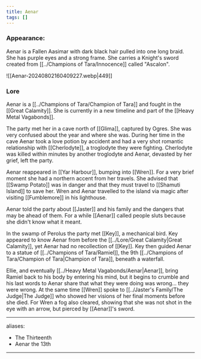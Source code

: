 ```yaml
---
title: Aenar
tags: []
---
```

### Appearance: 
Aenar is a Fallen Aasimar with dark black hair pulled into one long braid. She has purple eyes and a strong frame. She carries a Knight's sword created from [[../Champions of Tara/Innocence]] called "Ascalon".

![[Aenar-20240802160409227.webp|449]]
### Lore
Aenar is a [[../Champions of Tara/Champion of Tara]] and fought in the [[Great Calamity]]. She is currently in a new timeline and part of the [[Heavy Metal Vagabonds]]. 

The party met her in a cave north of [[Glima]], captured by Ogres. She was very confused about the year and where she was. During her time in the cave Aenar took a love potion by accident and had a very shot romantic relationship with [[Cherlodyte]], a troglodyte they were fighting. Cherlodyte was killed within minutes by another troglodyte and Aenar, devasted by her grief, left the party. 

Aenar reappeared in [[Yar Harbour]], bumping into [[Wren]]. For a very brief moment she had a northern accent from her travels. She advised that [[Swamp Potato]] was in danger and that they must travel to [[Shamuti Island]] to save her. Wren and Aenar travelled to the island via magic after visiting [[Fumblemore]] in his lighthouse.

Aenar told the party about [[Jaster]] and his family and the dangers that may be ahead of them. For a while [[Aenar]] called people sluts because she didn't know what it meant. 

In the swamp of Perolus the party met [[Key]], a mechanical bird. Key appeared to know Aenar from before the [[../Lore/Great Calamity|Great Calamity]], yet Aenar had no recollection of [[Key]]. Key then guided Aenar to a statue of [[../Champions of Tara/Ramiel]], the 9th [[../Champions of Tara/Champion of Tara|Champion of Tara]], beneath a waterfall. 

Ellie, and eventually [[../Heavy Metal Vagabonds/Aenar|Aenar]], bring Ramiel back to his body by entering his mind, but it begins to crumble and his last words to Aenar share that what they were doing was wrong... they were wrong. At the same time [[Wren]] spoke to [[../Jaster's Family/The Judge|The Judge]] who showed her visions of her final moments before she died. For Wren a fog also cleared, showing that she was not shot in the eye with an arrow, but pierced by [[Aenar]]'s sword. 

--- 
aliases: 
- The Thirteenth
- Aenar the 13th
---